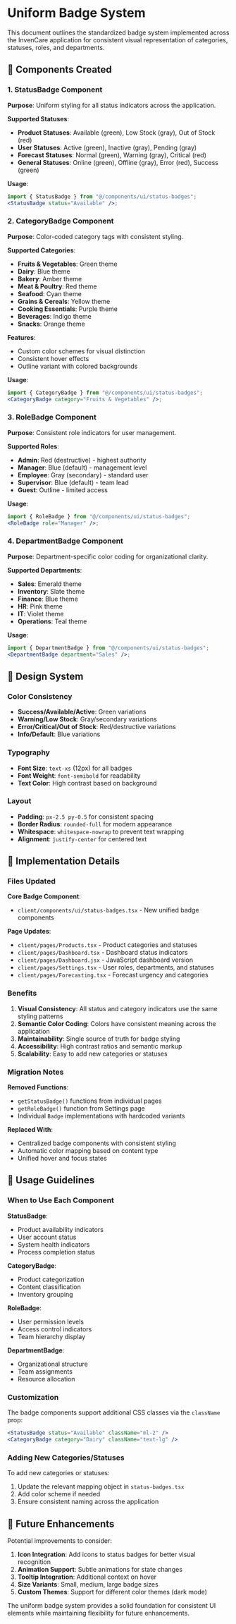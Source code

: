 # Uniform Badge System

This document outlines the standardized badge system implemented across the InvenCare application for consistent visual representation of categories, statuses, roles, and departments.

## 🎯 Components Created

### 1. StatusBadge Component

**Purpose**: Uniform styling for all status indicators across the application.

**Supported Statuses**:

- **Product Statuses**: Available (green), Low Stock (gray), Out of Stock (red)
- **User Statuses**: Active (green), Inactive (gray), Pending (gray)
- **Forecast Statuses**: Normal (green), Warning (gray), Critical (red)
- **General Statuses**: Online (green), Offline (gray), Error (red), Success (green)

**Usage**:

```jsx
import { StatusBadge } from "@/components/ui/status-badges";
<StatusBadge status="Available" />;
```

### 2. CategoryBadge Component

**Purpose**: Color-coded category tags with consistent styling.

**Supported Categories**:

- **Fruits & Vegetables**: Green theme
- **Dairy**: Blue theme
- **Bakery**: Amber theme
- **Meat & Poultry**: Red theme
- **Seafood**: Cyan theme
- **Grains & Cereals**: Yellow theme
- **Cooking Essentials**: Purple theme
- **Beverages**: Indigo theme
- **Snacks**: Orange theme

**Features**:

- Custom color schemes for visual distinction
- Consistent hover effects
- Outline variant with colored backgrounds

**Usage**:

```jsx
import { CategoryBadge } from "@/components/ui/status-badges";
<CategoryBadge category="Fruits & Vegetables" />;
```

### 3. RoleBadge Component

**Purpose**: Consistent role indicators for user management.

**Supported Roles**:

- **Admin**: Red (destructive) - highest authority
- **Manager**: Blue (default) - management level
- **Employee**: Gray (secondary) - standard user
- **Supervisor**: Blue (default) - team lead
- **Guest**: Outline - limited access

**Usage**:

```jsx
import { RoleBadge } from "@/components/ui/status-badges";
<RoleBadge role="Manager" />;
```

### 4. DepartmentBadge Component

**Purpose**: Department-specific color coding for organizational clarity.

**Supported Departments**:

- **Sales**: Emerald theme
- **Inventory**: Slate theme
- **Finance**: Blue theme
- **HR**: Pink theme
- **IT**: Violet theme
- **Operations**: Teal theme

**Usage**:

```jsx
import { DepartmentBadge } from "@/components/ui/status-badges";
<DepartmentBadge department="Sales" />;
```

## 🎨 Design System

### Color Consistency

- **Success/Available/Active**: Green variations
- **Warning/Low Stock**: Gray/secondary variations
- **Error/Critical/Out of Stock**: Red/destructive variations
- **Info/Default**: Blue variations

### Typography

- **Font Size**: `text-xs` (12px) for all badges
- **Font Weight**: `font-semibold` for readability
- **Text Color**: High contrast based on background

### Layout

- **Padding**: `px-2.5 py-0.5` for consistent spacing
- **Border Radius**: `rounded-full` for modern appearance
- **Whitespace**: `whitespace-nowrap` to prevent text wrapping
- **Alignment**: `justify-center` for centered text

## 📁 Implementation Details

### Files Updated

**Core Badge Component**:

- `client/components/ui/status-badges.tsx` - New unified badge components

**Page Updates**:

- `client/pages/Products.tsx` - Product categories and statuses
- `client/pages/Dashboard.tsx` - Dashboard status indicators
- `client/pages/Dashboard.jsx` - JavaScript dashboard version
- `client/pages/Settings.tsx` - User roles, departments, and statuses
- `client/pages/Forecasting.tsx` - Forecast urgency and categories

### Benefits

1. **Visual Consistency**: All status and category indicators use the same styling patterns
2. **Semantic Color Coding**: Colors have consistent meaning across the application
3. **Maintainability**: Single source of truth for badge styling
4. **Accessibility**: High contrast ratios and semantic markup
5. **Scalability**: Easy to add new categories or statuses

### Migration Notes

**Removed Functions**:

- `getStatusBadge()` functions from individual pages
- `getRoleBadge()` function from Settings page
- Individual `Badge` implementations with hardcoded variants

**Replaced With**:

- Centralized badge components with consistent styling
- Automatic color mapping based on content type
- Unified hover and focus states

## 🚀 Usage Guidelines

### When to Use Each Component

**StatusBadge**:

- Product availability indicators
- User account status
- System health indicators
- Process completion status

**CategoryBadge**:

- Product categorization
- Content classification
- Inventory grouping

**RoleBadge**:

- User permission levels
- Access control indicators
- Team hierarchy display

**DepartmentBadge**:

- Organizational structure
- Team assignments
- Resource allocation

### Customization

The badge components support additional CSS classes via the `className` prop:

```jsx
<StatusBadge status="Available" className="ml-2" />
<CategoryBadge category="Dairy" className="text-lg" />
```

### Adding New Categories/Statuses

To add new categories or statuses:

1. Update the relevant mapping object in `status-badges.tsx`
2. Add color scheme if needed
3. Ensure consistent naming across the application

## 🎯 Future Enhancements

Potential improvements to consider:

1. **Icon Integration**: Add icons to status badges for better visual recognition
2. **Animation Support**: Subtle animations for state changes
3. **Tooltip Integration**: Additional context on hover
4. **Size Variants**: Small, medium, large badge sizes
5. **Custom Themes**: Support for different color themes (dark mode)

The uniform badge system provides a solid foundation for consistent UI elements while maintaining flexibility for future enhancements.
